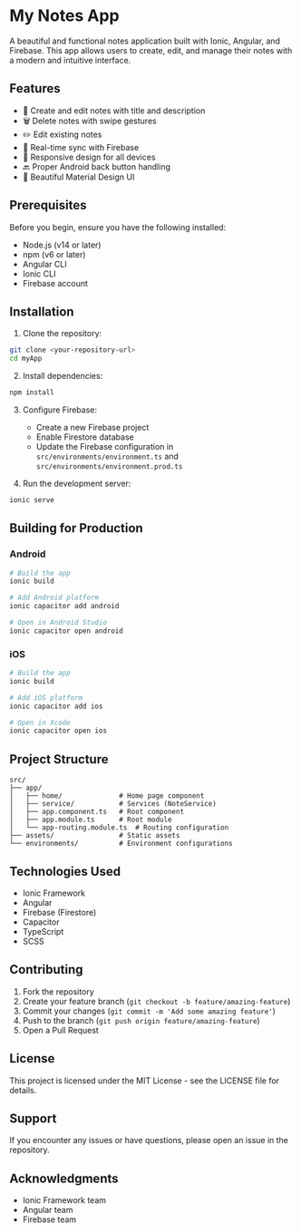 # My Notes App

A beautiful and functional notes application built with Ionic, Angular, and Firebase. This app allows users to create, edit, and manage their notes with a modern and intuitive interface.

## Features

- 📝 Create and edit notes with title and description
- 🗑️ Delete notes with swipe gestures
- ✏️ Edit existing notes
- 🔄 Real-time sync with Firebase
- 📱 Responsive design for all devices
- 🔙 Proper Android back button handling
- 🎨 Beautiful Material Design UI

## Prerequisites

Before you begin, ensure you have the following installed:

- Node.js (v14 or later)
- npm (v6 or later)
- Angular CLI
- Ionic CLI
- Firebase account

## Installation

1. Clone the repository:

```bash
git clone <your-repository-url>
cd myApp
```

2. Install dependencies:

```bash
npm install
```

3. Configure Firebase:

   - Create a new Firebase project
   - Enable Firestore database
   - Update the Firebase configuration in `src/environments/environment.ts` and `src/environments/environment.prod.ts`

4. Run the development server:

```bash
ionic serve
```

## Building for Production

### Android

```bash
# Build the app
ionic build

# Add Android platform
ionic capacitor add android

# Open in Android Studio
ionic capacitor open android
```

### iOS

```bash
# Build the app
ionic build

# Add iOS platform
ionic capacitor add ios

# Open in Xcode
ionic capacitor open ios
```

## Project Structure

```
src/
├── app/
│   ├── home/              # Home page component
│   ├── service/           # Services (NoteService)
│   ├── app.component.ts   # Root component
│   ├── app.module.ts      # Root module
│   └── app-routing.module.ts  # Routing configuration
├── assets/                # Static assets
└── environments/          # Environment configurations
```

## Technologies Used

- Ionic Framework
- Angular
- Firebase (Firestore)
- Capacitor
- TypeScript
- SCSS

## Contributing

1. Fork the repository
2. Create your feature branch (`git checkout -b feature/amazing-feature`)
3. Commit your changes (`git commit -m 'Add some amazing feature'`)
4. Push to the branch (`git push origin feature/amazing-feature`)
5. Open a Pull Request

## License

This project is licensed under the MIT License - see the LICENSE file for details.

## Support

If you encounter any issues or have questions, please open an issue in the repository.

## Acknowledgments

- Ionic Framework team
- Angular team
- Firebase team
